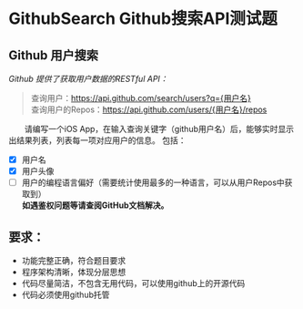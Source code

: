# GithubSearch Github搜索API测试题
## Github 用户搜索  
*Github 提供了获取用户数据的RESTful API：*
> 查询用户：https://api.github.com/search/users?q={用户名}  
> 查询用户的Repos：https://api.github.com/users/{用户名}/repos


　　请编写一个iOS App，在输入查询关键字（github用户名）后，能够实时显示出结果列表，列表每一项对应用户的信息。 
包括：
- [X] 用户名
- [X] 用户头像
- [ ] 用户的编程语言偏好（需要统计使用最多的一种语言，可以从用户Repos中获取到）  
**如遇鉴权问题等请查阅GitHub文档解决。**

## 要求：
* 功能完整正确，符合题目要求
* 程序架构清晰，体现分层思想
* 代码尽量简洁，不包含无用代码，可以使用github上的开源代码
* 代码必须使用github托管





